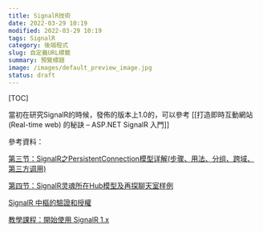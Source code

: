 ```yaml
---
title: SignalR技術
date: 2022-03-29 10:19
modified: 2022-03-29 10:19
tags: SignalR
category: 後端程式
slug: 自定義URL標籤
summary: 預覽標題
image: /images/default_preview_image.jpg
status: draft
---
```


[TOC]


當初在研究SignalR的時候，發佈的版本上1.0的，可以參考 [[打造即時互動網站 (Real-time web) 的秘訣 – ASP.NET SignalR 入門]]




參考資料：

[第三节：SignalR之PersistentConnection模型详解(步骤、用法、分组、跨域、第三方调用)](https://www.cnblogs.com/yaopengfei/p/9284101.html)

[第四节：SignalR灵魂所在Hub模型及再探聊天室样例](https://www.cnblogs.com/yaopengfei/p/9304308.html)

[SignalR 中樞的驗證和授權](https://docs.microsoft.com/zh-tw/aspnet/signalr/overview/security/hub-authorization)

[教學課程：開始使用 SignalR 1.x](https://docs.microsoft.com/zh-tw/aspnet/signalr/overview/older-versions/tutorial-getting-started-with-signalr)

